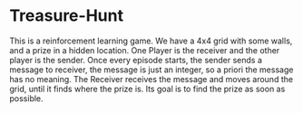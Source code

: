 # Treasure-Hunt

This is a reinforcement learning game.
We have a 4x4 grid with some walls, and a prize in a hidden location. 
One Player is the receiver and the other player is the sender.
Once every episode starts, the sender sends a message to receiver,
the message is just an integer, so a priori the message has no meaning.
The Receiver receives the message and moves around the grid, until it
finds where the prize is. Its goal is to find the prize as soon as possible.
